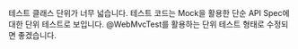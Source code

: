 테스트 클래스 단위가 너무 넓습니다. 테스트 코드는 Mock을 활용한 단순 API Spec에 대한 단위 테스트로 보입니다. @WebMvcTest를 활용하는 단위 테스트 형태로 수정되면 좋겠습니다.
